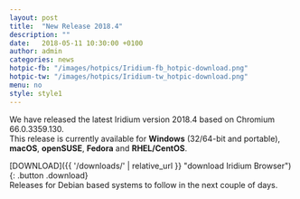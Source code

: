 ```yaml
---
layout: post
title:  "New Release 2018.4"
description: ""
date:   2018-05-11 10:30:00 +0100
author:	admin
categories: news
hotpic-fb: "/images/hotpics/Iridium-fb_hotpic-download.png"
hotpic-tw: "/images/hotpics/Iridium-tw_hotpic-download.png"
menu: no
style: style1
---
```


We have released the latest Iridium version 2018.4 based on Chromium 66.0.3359.130.   
This release is currently available for **Windows** (32/64-bit and portable), **macOS**, **openSUSE**,  **Fedora** and **RHEL/CentOS**.    
    
[DOWNLOAD]({{ '/downloads/' | relative_url }} "download Iridium Browser"){: .button .download}     
Releases for Debian based systems to follow in the next couple of days.    